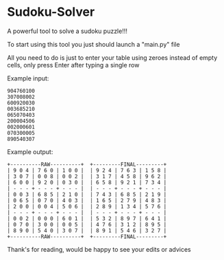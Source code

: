 # Sudoku-Solver
A powerful tool to solve a sudoku puzzle!!!

To start using this tool you just should launch a "main.py" file

All you need to do is just to enter your table using zeroes instead of empty cells, only press Enter after typing a single row

Example input:



    904760100
    307008002
    600920030
    003685210
    065070403
    200004506
    002000601
    070300005
    890540307
Example output:

    +----------RAW----------+  +---------FINAL---------+
    | 9 0 4 | 7 6 0 | 1 0 0 |  | 9 2 4 | 7 6 3 | 1 5 8 |
    | 3 0 7 | 0 0 8 | 0 0 2 |  | 3 1 7 | 4 5 8 | 9 6 2 |
    | 6 0 0 | 9 2 0 | 0 3 0 |  | 6 5 8 | 9 2 1 | 7 3 4 |
    | - - - + - - - + - - - |  | - - - + - - - + - - - |
    | 0 0 3 | 6 8 5 | 2 1 0 |  | 7 4 3 | 6 8 5 | 2 1 9 |
    | 0 6 5 | 0 7 0 | 4 0 3 |  | 1 6 5 | 2 7 9 | 4 8 3 |
    | 2 0 0 | 0 0 4 | 5 0 6 |  | 2 8 9 | 1 3 4 | 5 7 6 |
    | - - - + - - - + - - - |  | - - - + - - - + - - - |
    | 0 0 2 | 0 0 0 | 6 0 1 |  | 5 3 2 | 8 9 7 | 6 4 1 |
    | 0 7 0 | 3 0 0 | 0 0 5 |  | 4 7 6 | 3 1 2 | 8 9 5 |
    | 8 9 0 | 5 4 0 | 3 0 7 |  | 8 9 1 | 5 4 6 | 3 2 7 |
    +----------RAW----------+  +---------FINAL---------+

Thank's for reading, would be happy to see your edits or advices
